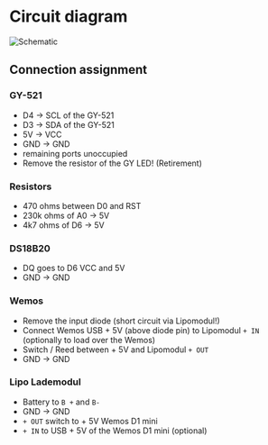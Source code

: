 # Circuit diagram

![Schematic](../pics/Schematic.jpg)

## Connection assignment

### GY-521

- D4 -> SCL of the GY-521
- D3 -> SDA of the GY-521
- 5V -> VCC
- GND -> GND
- remaining ports unoccupied
- Remove the resistor of the GY LED! (Retirement)

### Resistors

- 470 ohms between D0 and RST
- 230k ohms of A0 -> 5V
- 4k7 ohms of D6 -> 5V

### DS18B20

- DQ goes to D6
VCC and 5V
- GND -> GND

### Wemos

- Remove the input diode (short circuit via Lipomodul!)
- Connect Wemos USB + 5V (above diode pin) to Lipomodul `+ IN` (optionally to load over the Wemos)
- Switch / Reed between + 5V and Lipomodul `+ OUT`
- GND -> GND

### Lipo Lademodul

- Battery to `B +` and `B-`
- GND -> GND
- `+ OUT` switch to + 5V Wemos D1 mini
- `+ IN` to USB + 5V of the Wemos D1 mini (optional)
